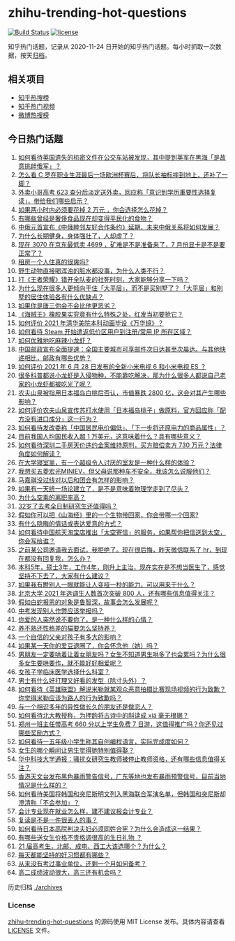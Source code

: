 # zhihu-trending-hot-questions

[![Build Status](https://github.com/justjavac/zhihu-trending-hot-questions/workflows/ci/badge.svg?branch=master)](https://github.com/justjavac/zhihu-trending-hot-questions/actions)
[![license](https://img.shields.io/github/license/justjavac/zhihu-trending-hot-questions)](https://github.com/justjavac/zhihu-trending-hot-questions/blob/master/LICENSE)

知乎热门话题，记录从 2020-11-24 日开始的知乎热门话题。每小时抓取一次数据，按天[归档](./archives)。

## 相关项目

- [知乎热搜榜](https://github.com/justjavac/zhihu-trending-top-search)
- [知乎热门视频](https://github.com/justjavac/zhihu-trending-hot-video)
- [微博热搜榜](https://github.com/justjavac/weibo-trending-hot-search)

## 今日热门话题

<!-- BEGIN -->
<!-- 最后更新时间 Tue Jun 29 2021 05:01:20 GMT+0800 (China Standard Time) -->

1. [如何看待英国遗失的机密文件在公交车站被发现，其中提到英军在黑海「是故意挑衅俄军」？](https://www.zhihu.com/question/468251265)
2. [怎么看 C
   罗在职业生涯最后一场欧洲杯赛后，将队长袖标摔到地上，还补了一脚？](https://www.zhihu.com/question/468365808)
3. [外卖小哥高考 623
   查分后淡定送外卖，回应称「意识到学历重要性选择复读」，带给我们哪些启示？](https://www.zhihu.com/question/468210688)
4. [如果两小时内必须要花掉 2 万元 ，你会选择怎么花掉？](https://www.zhihu.com/question/467133296)
5. [有哪些曾经是奢侈食品现在却变得平民化的食物？](https://www.zhihu.com/question/466302067)
6. [中俄元首宣布《中俄睦邻友好合作条约》延期，未来中俄关系将如何发展？](https://www.zhihu.com/question/468541198)
7. [为什么长期健身，身体强壮了，人却虚了？](https://www.zhihu.com/question/466730886)
8. [现在 3070 在京东最低卖 4699 ，矿难是不是准备来了，7
   月份显卡是不是要正常了？](https://www.zhihu.com/question/467075661)
9. [租房一个人住真的很爽吗?](https://www.zhihu.com/question/438872326)
10. [野生动物直接喝浑浊的脏水都没事，为什么人类不行？](https://www.zhihu.com/question/467873816)
11. [打《王者荣耀》错开全队麦的社死时刻，大家能够分享一下吗？](https://www.zhihu.com/question/467240578)
12. [为什么现在很多人更倾向于住「大平层」，而不是买别墅了？「大平层」和别墅的居住体验各有什么优缺点？](https://www.zhihu.com/question/457661420)
13. [如果你是唐三你会不会比他更恶劣？](https://www.zhihu.com/question/467290587)
14. [《海贼王》橡胶果实究竟有什么特殊之处，红发当初要抢它？](https://www.zhihu.com/question/467132666)
15. [如何评价 2021 年清华美院本科动画毕设《万华镜》？](https://www.zhihu.com/question/468063157)
16. [如何看待 Steam 开始遣返低价区用户到注册/常用 IP
    所在区域？](https://www.zhihu.com/question/468158380)
17. [如何优雅地吃麻辣小龙虾？](https://www.zhihu.com/question/31736204)
18. [中国邮政宣布全面提速：全国主要城市可享邮件次日达甚至次晨达。与其他快递相比，邮政有哪些优势？](https://www.zhihu.com/question/468495605)
19. [如何评价 2021 年 6 月 28 日发布的全新小米电视 6 和小米电视 ES
    ？](https://www.zhihu.com/question/468473231)
20. [很多科普都说小龙虾是入侵物种，不能靠吃解决，那为什么很多人都说自己老家的小龙虾都被吃光了呢？](https://www.zhihu.com/question/467101168)
21. [农夫山泉被指用日本福岛白桃后否认，市值暴跌 2800
    亿，这会对其产生哪些影响？](https://www.zhihu.com/question/468449453)
22. [如何评价农夫山泉宣传苏打水使用「日本福岛桃子」做原料，官方回应称「配方没有进口成分」这一行为？](https://www.zhihu.com/question/467945115)
23. [如何看待发改委称「中国居民电价偏低」、「下一步将还原电力的商品属性」？](https://www.zhihu.com/question/468425398)
24. [目前我国人均国民收入超 1 万美元，这意味着什么？具有哪些意义？](https://www.zhihu.com/question/468450279)
25. [如何看待深圳二手房天价违约金案维持原判，买方赔偿卖方 730
    万元？法律角度如何解读？](https://www.zhihu.com/question/467970031)
26. [在大学寝室里，有一个超级令人讨厌的室友是一种什么样的体验？](https://www.zhihu.com/question/47757922)
27. [我想买五菱宏光MINIEV，但父母说那种车不安全，我该怎么说服他们？](https://www.zhihu.com/question/414846696)
28. [马嘉祺没过线对以后和团会有怎样的影响？](https://www.zhihu.com/question/467894496)
29. [如果有一天统一场论建立了，是不是意味着物理学走到了尽头？](https://www.zhihu.com/question/464871344)
30. [为什么空乘的离职率高？](https://www.zhihu.com/question/311186930)
31. [32岁了去考全日制研究生还值得吗？](https://www.zhihu.com/question/451229926)
32. [假如你可以把《山海经》里的一个生物带回家，你会带哪一个回家?](https://www.zhihu.com/question/430567730)
33. [有什么隐晦的情话或表达爱意的方式？](https://www.zhihu.com/question/44085751)
34. [如何看待中国航天淘宝店推出「太空寄信」的服务，如果帮你把信送到太空，你会写给谁？](https://www.zhihu.com/question/468406722)
35. [之前某公司邀请我去面试，我拒绝了。现在很后悔，昨天微信联系了
    hr，到现在都没有回复我，怎么办？](https://www.zhihu.com/question/458631006)
36. [本科5年，硕士3年，工作4年，刚升上主治，现在实在是不想当医生了，感觉坚持不下去了，大家有什么建议？](https://www.zhihu.com/question/466417334)
37. [如果我有瞪别人一眼就能让人变哑一秒的能力，可以用来干什么？](https://www.zhihu.com/question/467119229)
38. [北京大学 2021 年选调生人数首次突破 800
    人，还有哪些信息值得关注？](https://www.zhihu.com/question/468234668)
39. [假如白蛇报恩的对象是鲁智深，故事会怎么发展呢？](https://www.zhihu.com/question/466621316)
40. [中考发现别人作弊应该举报吗？](https://www.zhihu.com/question/466400208)
41. [你爱的人突然说不要你了，是一种什么样的心情？](https://www.zhihu.com/question/282403633)
42. [养不熟还性格差的猫要怎么坚持养？](https://www.zhihu.com/question/466457143)
43. [一个自信的父亲对孩子有多大的影响？](https://www.zhihu.com/question/445063546)
44. [如果某一天你的爱豆退圈了，你会怀念他（她）吗？](https://www.zhihu.com/question/442531619)
45. [男朋友一定要哄着让着女朋友吗？女生不知道男生哄多了也会累吗？为什么很多女生要哄要作，就不能好好相爱呢？](https://www.zhihu.com/question/466945653)
46. [女孩子学临床医学选择什么科室？](https://www.zhihu.com/question/457985759)
47. [男士有什么好打理又好看的发型（除寸头外）？](https://www.zhihu.com/question/34812534)
48. [如何看待《英雄联盟》解说米勒就某观众恶意拍摄比赛现场视频的行为致歉？你觉得米勒应该为路人的行为致歉吗？](https://www.zhihu.com/question/468282086)
49. [与一个相识多年的异性做长久的朋友还是做恋人？](https://www.zhihu.com/question/304508082)
50. [如何看待北大教授称，为押韵将古诗中的斜读成 xiá 毫无根据？](https://www.zhihu.com/question/467044478)
51. [郑州一班主任带高考 660 分以上学生免费 7
    日游，这值得推广吗？你还见过哪些奖励方式？](https://www.zhihu.com/question/467485052)
52. [如何看待一五年级小学生称其自创编程语言，实际完成度如何？](https://www.zhihu.com/question/466502198)
53. [女生的哪个瞬间让男生觉得她特别值得娶？](https://www.zhihu.com/question/278741502)
54. [华中科技大学通报：骚扰女研究生教师被停止教师资格，还有哪些信息值得关注？](https://www.zhihu.com/question/467613984)
55. [香港天文台发布黑色暴雨警告信号，广东等地也发布暴雨预警信号，目前当地情况是什么样的？](https://www.zhihu.com/question/468396807)
56. [如何看待美国将韩国和突尼斯明文列入黑海联合军演名单，但韩国和突尼斯却澄清称「不会参加」？](https://www.zhihu.com/question/466996002)
57. [会计专业现在就业怎么样，建不建议报会计专业？](https://www.zhihu.com/question/333753646)
58. [复读是不是一件很丢人的事？](https://www.zhihu.com/question/467097025)
59. [如何看待日本高院判决夫妇必须同姓合宪？为什么会造成这一结果？](https://www.zhihu.com/question/467013995)
60. [有哪些送女生价格不贵格调很高的生日礼物 ？](https://www.zhihu.com/question/277831030)
61. [21 届高考生，北邮、成电、西工大该选哪个？为什么？](https://www.zhihu.com/question/467539471)
62. [每天都能坚持的好习惯都有哪些？](https://www.zhihu.com/question/465309453)
63. [从来没有考过事业单位，还剩一个月如何备考？](https://www.zhihu.com/question/351990894)
64. [高二成绩波动很大，高三还有机会吗？](https://www.zhihu.com/question/458288304)

<!-- END -->

历史归档 [./archives](./archives)

### License

[zhihu-trending-hot-questions](https://github.com/justjavac/zhihu-trending-hot-questions)
的源码使用 MIT License 发布。具体内容请查看 [LICENSE](./LICENSE) 文件。
